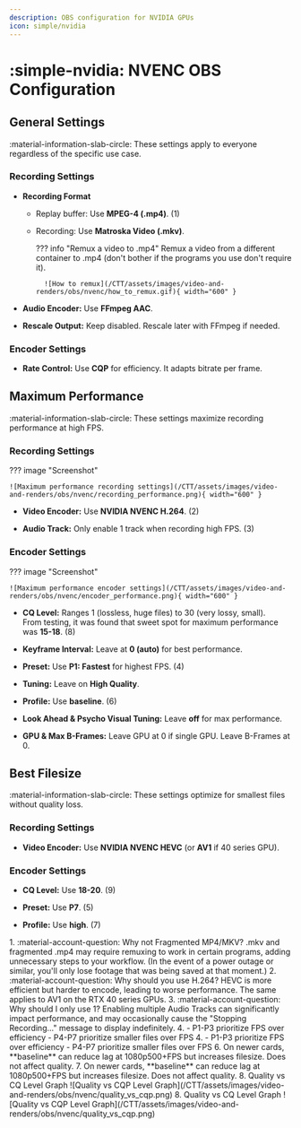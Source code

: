 ```yaml
---
description: OBS configuration for NVIDIA GPUs
icon: simple/nvidia
---
```


<!-- enable table of contents on sidebar -->
<style>
	.md-nav--primary .md-nav__link[for=__toc] ~ .md-nav {
		display: block !important;
	}
</style>

# :simple-nvidia: NVENC OBS Configuration

<div class="annotate" markdown>

## General Settings
:material-information-slab-circle: These settings apply to everyone regardless of the specific use case.  

### Recording Settings

- **Recording Format**

	- Replay buffer: Use **MPEG-4 (.mp4)**. (1)  
	- Recording: Use **Matroska Video (.mkv)**.

		??? info "Remux a video to .mp4"
			Remux a video from a different container to .mp4 (don't bother if the programs you use don't require it).  

			![How to remux](/CTT/assets/images/video-and-renders/obs/nvenc/how_to_remux.gif){ width="600" }

- **Audio Encoder:** Use **FFmpeg AAC**.

- **Rescale Output:** Keep disabled. Rescale later with FFmpeg if needed.

### Encoder Settings

- **Rate Control:** Use **CQP** for efficiency. It adapts bitrate per frame.

## Maximum Performance  

:material-information-slab-circle: These settings maximize recording performance at high FPS.

### Recording Settings  

??? image "Screenshot"

	![Maximum performance recording settings](/CTT/assets/images/video-and-renders/obs/nvenc/recording_performance.png){ width="600" }

- **Video Encoder:** Use **NVIDIA NVENC H.264**. (2)  

- **Audio Track:** Only enable 1 track when recording high FPS. (3)  

### Encoder Settings

??? image "Screenshot"

	![Maximum performance encoder settings](/CTT/assets/images/video-and-renders/obs/nvenc/encoder_performance.png){ width="600" }

- **CQ Level:** Ranges 1 (lossless, huge files) to 30 (very lossy, small).  
From testing, it was found that sweet spot for maximum performance was **15-18**. (8)

- **Keyframe Interval:** Leave at **0 (auto)** for best performance.

- **Preset:** Use **P1: Fastest** for highest FPS. (4)  

- **Tuning:** Leave on **High Quality**.

- **Profile:** Use **baseline**. (6)  

- **Look Ahead & Psycho Visual Tuning:** Leave **off** for max performance. 

- **GPU & Max B-Frames:** Leave GPU at 0 if single GPU. Leave B-Frames at 0.

## Best Filesize

:material-information-slab-circle: These settings optimize for smallest files without quality loss. 

### Recording Settings

- **Video Encoder:** Use **NVIDIA NVENC HEVC** (or **AV1** if 40 series GPU).

### Encoder Settings

- **CQ Level:** Use **18-20**. (9)  

- **Preset:** Use **P7**. (5)  

- **Profile:** Use **high**. (7)  

</div>
1. :material-account-question: Why not Fragmented MP4/MKV?  
.mkv and fragmented .mp4 may require remuxing to work in certain programs, adding unnecessary steps to your workflow. (In the event of a power outage or similar, you'll only lose footage that was being saved at that moment.)
2. :material-account-question: Why should you use H.264?  
HEVC is more efficient but harder to encode, leading to worse performance. The same applies to AV1 on the RTX 40 series GPUs.
3. :material-account-question: Why should I only use 1?  
Enabling multiple Audio Tracks can significantly impact performance, and may occasionally cause the "Stopping Recording..." message to display indefinitely.
4. 
	- P1-P3 prioritize FPS over efficiency  
    - P4-P7 prioritize smaller files over FPS
4. 
	- P1-P3 prioritize FPS over efficiency  
    - P4-P7 prioritize smaller files over FPS
6. On newer cards, **baseline** can reduce lag at 1080p500+FPS but increases filesize. Does not affect quality.
7. On newer cards, **baseline** can reduce lag at 1080p500+FPS but increases filesize. Does not affect quality.
8. Quality vs CQ Level Graph
	![Quality vs CQP Level Graph](/CTT/assets/images/video-and-renders/obs/nvenc/quality_vs_cqp.png)
8. Quality vs CQ Level Graph
	![Quality vs CQP Level Graph](/CTT/assets/images/video-and-renders/obs/nvenc/quality_vs_cqp.png)